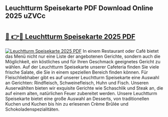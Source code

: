 ## Leuchtturm Speisekarte PDF Download Online 2025 uZVCc

# <h2><a href="http://gcebih.nevu.top/?p=Leuchtturm+Speisekarte">🔗 👉🔴 Leuchtturm Speisekarte 2025 PDF</a></h2>

[![Leuchtturm Speisekarte 2025 PDF](https://i.imgur.com/dBaPXMq.png)](http://gcebih.nevu.top/?p=Leuchtturm+Speisekarte)
In einem Restaurant oder Café bietet das Menü nicht nur eine Liste der angebotenen Gerichte, sondern auch die Möglichkeit, ein köstliches und für Ihren Geschmack geeignetes Gericht zu wählen. Auf der Leuchtturm Speisekarte unserer Cafeteria finden Sie viele frische Salate, die Sie in einem speziellen Bereich finden können. Für Fleischliebhaber gibt es auf unserer Leuchtturm Speisekarte eine Auswahl an Gerichten: Rindfleisch, Schweinefleisch, Huhn und Fisch. Unseren Auserwählten bieten wir exquisite Gerichte wie Schaschlik und Steak an, die auf einem alten, natürlichen Feuer zubereitet werden. Unsere Leuchtturm Speisekarte bietet eine große Auswahl an Desserts, von traditionellen Kuchen und Kuchen bis hin zu erlesenen Crème Brûlée und Schokoladenspezialitäten.
